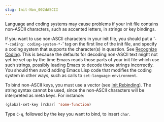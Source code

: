 ```yaml
---
slug: Init-Non_002dASCII
---
```


Language and coding systems may cause problems if your init file contains non-ASCII characters, such as accented letters, in strings or key bindings.

If you want to use non-ASCII characters in your init file, you should put a ‘`-*-coding: coding-system-*-`’<!-- /@w --> tag on the first line of the init file, and specify a coding system that supports the character(s) in question. See [Recognize Coding](Recognize-Coding). This is because the defaults for decoding non-ASCII text might not yet be set up by the time Emacs reads those parts of your init file which use such strings, possibly leading Emacs to decode those strings incorrectly. You should then avoid adding Emacs Lisp code that modifies the coding system in other ways, such as calls to `set-language-environment`.

To bind non-ASCII keys, you must use a vector (see [Init Rebinding](Init-Rebinding)). The string syntax cannot be used, since the non-ASCII characters will be interpreted as meta keys. For instance:

```lisp
(global-set-key [?char] 'some-function)
```

Type `C-q`, followed by the key you want to bind, to insert `char`.
